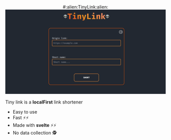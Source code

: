 <div align="center">
#:alien:TinyLink:alien:
</div>

<div align="center">
<img src="./static/tinylink.png">
</div>

Tiny link is a **localFirst** link shortener

- Easy to use 
- Fast ⚡⚡
- Made with **svelte** ⚡⚡
- No data collection 🕵️ 
